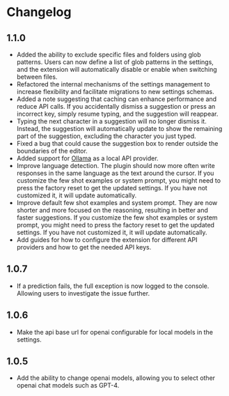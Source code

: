 # Changelog

## 1.1.0  
- Added the ability to exclude specific files and folders using glob patterns. Users can now define a list of glob patterns in the settings, and the extension will automatically disable or enable when switching between files.
- Refactored the internal mechanisms of the settings management to increase flexibility and facilitate migrations to new settings schemas.
- Added a note suggesting that caching can enhance performance and reduce API calls. If you accidentally dismiss a suggestion or press an incorrect key, simply resume typing, and the suggestion will reappear.
- Typing the next character in a suggestion will no longer dismiss it. Instead, the suggestion will automatically update to show the remaining part of the suggestion, excluding the character you just typed.
- Fixed a bug that could cause the suggestion box to render outside the boundaries of the editor.
- Added support for [Ollama](https://ollama.ai/) as a local API provider.
- Improve language detection. The plugin should now more often write responses in the same language as the text around the cursor. If you customize the few shot examples or system prompt, you might need to press the factory reset to get the updated settings. If you have not customized it, it will update automatically.
- Improve default few shot examples and system prompt. They are now shorter and more focused on the reasoning, resulting in better and faster suggestions. If you customize the few shot examples or system prompt, you might need to press the factory reset to get the updated settings. If you have not customized it, it will update automatically.
- Add guides for how to configure the extension for different API providers and how to get the needed API keys.

## 1.0.7
- If a prediction fails, the full exception is now logged to the console. Allowing users to investigate the issue further.

## 1.0.6
- Make the api base url for openai configurable for local models in the settings.

## 1.0.5
- Add the ability to change openai models, allowing you to select other openai chat models such as GPT-4.

